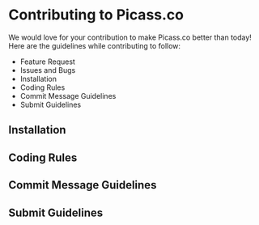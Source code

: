 # Contributing to Picass.co

We would love for your contribution to make Picass.co better than today! Here are the guidelines while contributing to follow:

- Feature Request
- Issues and Bugs
- Installation
- Coding Rules
- Commit Message Guidelines
- Submit Guidelines

## Installation

## Coding Rules

## Commit Message Guidelines

## Submit Guidelines
